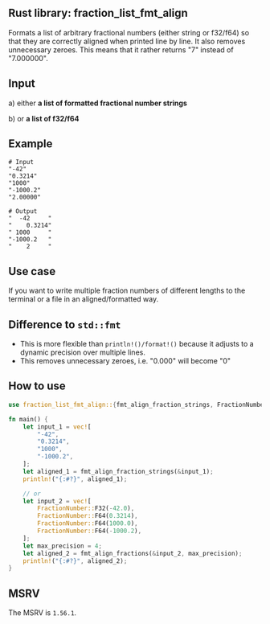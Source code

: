 ## Rust library: fraction_list_fmt_align
Formats a list of arbitrary fractional numbers (either string
or f32/f64) so that they are correctly aligned when printed
line by line. It also removes unnecessary zeroes. This means that
it rather returns "7" instead of "7.000000".

## Input
a) either **a list of formatted fractional number strings**

b) or **a list of f32/f64**

## Example
```
# Input
"-42"
"0.3214"
"1000"
"-1000.2"
"2.00000"

# Output
"  -42     "
"    0.3214"
" 1000     "
"-1000.2   "
"    2     "
```

## Use case
If you want to write multiple fraction numbers of different
lengths to the terminal or a file in an aligned/formatted way.


## Difference to `std::fmt`
* This is more flexible than `println!()/format!()` because it adjusts to a dynamic precision
  over multiple lines.
* This removes unnecessary zeroes, i.e. "0.000" will become "0"

## How to use
```rust
use fraction_list_fmt_align::{fmt_align_fraction_strings, FractionNumber, fmt_align_fractions};

fn main() {
    let input_1 = vec![
        "-42",
        "0.3214",
        "1000",
        "-1000.2",
    ];
    let aligned_1 = fmt_align_fraction_strings(&input_1);
    println!("{:#?}", aligned_1);

    // or
    let input_2 = vec![
        FractionNumber::F32(-42.0),
        FractionNumber::F64(0.3214),
        FractionNumber::F64(1000.0),
        FractionNumber::F64(-1000.2),
    ];
    let max_precision = 4;
    let aligned_2 = fmt_align_fractions(&input_2, max_precision);
    println!("{:#?}", aligned_2);
}
```

## MSRV
The MSRV is `1.56.1`.
